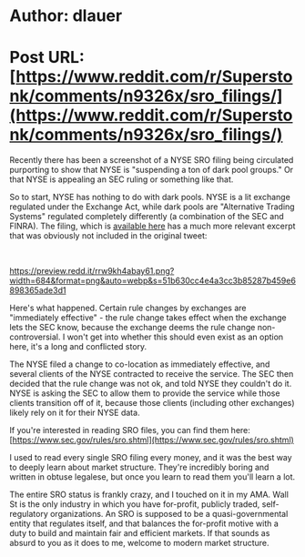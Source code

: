 # Author: dlauer
# Post URL: [https://www.reddit.com/r/Superstonk/comments/n9326x/sro_filings/](https://www.reddit.com/r/Superstonk/comments/n9326x/sro_filings/)


Recently there has been a screenshot of a NYSE SRO filing being circulated purporting to show that NYSE is "suspending a ton of dark pool groups." Or that NYSE is appealing an SEC ruling or something like that. 

So to start, NYSE has nothing to do with dark pools. NYSE is a lit exchange regulated under the Exchange Act, while dark pools are "Alternative Trading Systems" regulated completely differently (a combination of the SEC and FINRA). The filing, which is [available here](https://www.nyse.com/publicdocs/nyse/markets/nyse-arca/rule-filings/filings/2021/Arca.pdf) has a much more relevant excerpt that was obviously not included in the original tweet:

&#x200B;

https://preview.redd.it/rrw9kh4abay61.png?width=684&format=png&auto=webp&s=51b630cc4e4a3cc3b85287b459e6898365ade3d1

Here's what happened. Certain rule changes by exchanges are "immediately effective" - the rule change takes effect when the exchange lets the SEC know, because the exchange deems the rule change non-controversial. I won't get into whether this should even exist as an option here, it's a long and conflicted story.

The NYSE filed a change to co-location as immediately effective, and several clients of the NYSE contracted to receive the service. The SEC then decided that the rule change was not ok, and told NYSE they couldn't do it. NYSE is asking the SEC to allow them to provide the service while those clients transition off of it, because those clients (including other exchanges) likely rely on it for their NYSE data.

If you're interested in reading SRO files, you can find them here: [https://www.sec.gov/rules/sro.shtml](https://www.sec.gov/rules/sro.shtml)

I used to read every single SRO filing every money, and it was the best way to deeply learn about market structure. They're incredibly boring and written in obtuse legalese, but once you learn to read them you'll learn a lot.

The entire SRO status is frankly crazy, and I touched on it in my AMA. Wall St is the only industry in which you have for-profit, publicly traded, self-regulatory organizations. An SRO is supposed to be a quasi-governmental entity that regulates itself, and that balances the for-profit motive with a duty to build and maintain fair and efficient markets. If that sounds as absurd to you as it does to me, welcome to modern market structure.